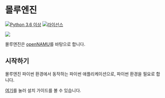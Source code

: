 # 몰루엔진
[![Python 3.6 이상](https://img.shields.io/badge/python->=%203.6-blue.svg)](https://python.org)
[![라이선스](https://img.shields.io/badge/license-BSD%203--Clause-lightgrey.svg)](./LICENSE)

![](https://w.namu.la/s/d85d3c39fd3b225bc05fd8d64fb4f334200644f7154148283e6dc731e25f9ac20a52aafd3de51e7e88dcb35cf7582cfcea9c9b65e530ec41178ea063f131fcc791dbd777745320848d2697e2041ecbd118dab5f5807c3d72472eb2a7eddb9aae)

몰루엔진은 [openNAMU](https://github.com/openNAMU/openNAMU)를 바탕으로 합니다.

## 시작하기
몰루엔진 파이썬 환경에서 동작하는 파이썬 애플리케이션으로, 파이썬 환경을 필요로 합니다.

[여기](https://2du.pythonanywhere.com/w/설치법)를 눌러 설치 가이드를 볼 수 있습니다.
